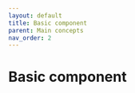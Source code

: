 ```yaml
---
layout: default
title: Basic component
parent: Main concepts
nav_order: 2
---
```


# Basic component